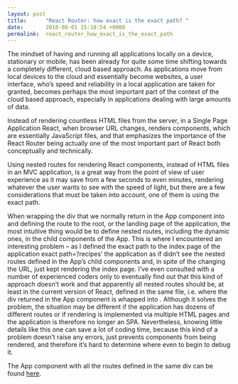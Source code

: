 ```yaml
---
layout: post
title:      "React Router: how exact is the exact path? "
date:       2018-08-01 15:18:54 +0000
permalink:  react_router_how_exact_is_the_exact_path
---
```



The mindset of having and running all applications locally on a device, stationary or mobile, has been already for quite some time shifting towards a completely different, cloud based approach. As applications move from local devices to the cloud and essentially become websites, a user interface, who’s speed and reliability in a local application are taken for granted, becomes perhaps the most important part of the context of the cloud based approach, especially in applications dealing with large amounts of data. 

Instead of rendering countless HTML files from the server, in a Single Page Application React, when browser URL changes, renders components, which are essentially JavaScript files, and that emphasizes the importance of the React Router being actually one of the most important part of React both conceptually and technically. 

Using nested routes for rendering React components, instead of HTML files in an MVC application, is a great way from the point of view of user experience as it may save from a few seconds to even minutes, rendering whatever the user wants to see with the speed of light, but there are a few considerations that must be taken into account, one of them is using the exact path. 

When wrapping the div that we normally return in the App component into <Router> and defining the route to the root, or the landing page of the application, the most intuitive thing would be to define nested routes, including the dynamic ones, in the child components of the App. This is where I encountered an interesting problem – as I defined the exact path to the index page of the application exact path=’/recipes’ the application as if didn’t see the nested routes defined in the App’s child components and, in spite of the changing the URL, just kept rendering the index page. I’ve even consulted with a number of experienced coders only to eventually find out that this kind of approach doesn’t work and that apparently all nested routes should be, at least in the current version of React, defined in the same file, i.e. where the div returned in the App component is whapped into <Router>. Although it solves the problem, the situation may be different if the application has dozens of different routes or if rendering is implemented via multiple HTML pages and the application is therefore no longer an SPA. Nevertheless, knowing little details like this one can save a lot of coding time, because this kind of a problem doesn’t raise any errors, just prevents components from being rendered, and therefore it’s hard to determine where even to begin to debug it. 

The App component with all the routes defined in the same div can be found [here](https://github.com/igoreskin/react-recipe-book/blob/master/recipe-book-client/src/App.js). 

